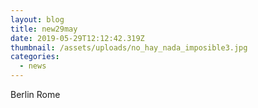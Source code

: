 ```yaml
---
layout: blog
title: new29may
date: 2019-05-29T12:12:42.319Z
thumbnail: /assets/uploads/no_hay_nada_imposible3.jpg
categories:
  - news
---
```

Berlin Rome
